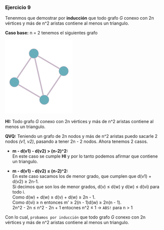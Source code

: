 ### Ejercicio 9

Tenenmos que demostrar por **inducción** que todo grafo _G_ conexo con 2n vértices y más de n^2 aristas contiene al menos un triangulo.

**Caso base:** n = 2 tenemos el siguientes grafo

![Error](img/grafo_ej9.png)

**HI:** Todo grafo _G_ conexo con 2n vértices y más de n^2 aristas contiene al menos un triangulo.

**QVQ:** Teniendo un grafo de 2n nodos y más de n^2 aristas puedo sacarle 2 nodos _(v1, v2)_, pasando a tener 2n - 2 nodos. Ahora tenemos 2 casos.

- **m - d(v1) - d(v2) > (n-2)^2:**\
En este caso se cumple **HI** y por lo tanto podemos afirmar que contiene un triangulo.

- **m - d(v1) - d(v2) ≤ (n-2)^2:**\
En este caso sacamos los de menor grado, que cumplen que d(v1) + d(v2) ≥ 2n-1.\
Si decimos que son los de menor grados, d(v) ≤ d(w) y d(w) ≤ d(vi) para todo i.\
Como d(w) + d(w) ≥ d(v) + d(w) ≥ 2n - 1.\
Como d(vi) ≥ n entonces m' ≥ 2(n - 1)d(w) ≥ 2n(n - 1).\
2n^2 - 2n ≤  n^2 - 2n + 1 entocnes n^2 ≤ 1 -> `ABS!` para n > 1


Con lo cual, `probamos por inducción` que todo grafo _G_ conexo con 2n vértices y más de n^2 aristas contiene al menos un triangulo.